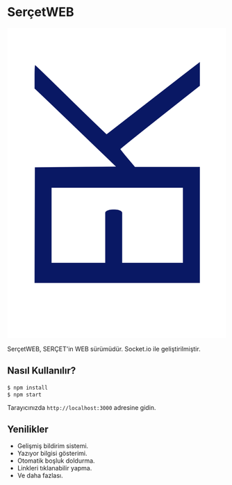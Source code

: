 
# SerçetWEB
![DEMO](https://github.com/emrekayik/sercetWEB/blob/master/public/logo.svg "DEMO")

SerçetWEB, SERÇET'in WEB sürümüdür. Socket.io ile geliştirilmiştir. 

## Nasıl Kullanılır?

```
$ npm install
$ npm start
```

Tarayıcınızda `http://localhost:3000` adresine gidin.

## Yenilikler

- Gelişmiş bildirim sistemi.
- Yazıyor bilgisi gösterimi.
- Otomatik boşluk doldurma.
- Linkleri tıklanabilir yapma.
- Ve daha fazlası.
